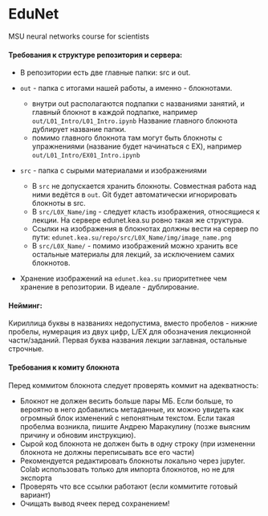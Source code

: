 # EduNet
MSU neural networks course for scientists

#### Требования к структуре репозитория и сервера:
* В репозитории есть две главные папки: src и out.
* `out` - папка с итогами нашей работы, а именно - блокнотами.
  * внутри out располагаются подпапки с названиями занятий, и главный блокнот в каждой подпапке,
например `out/L01_Intro/L01_Intro.ipynb` Название главного блокнота дублирует название папки.
  * помимо главного блокнота там могут быть блокноты с упражнениями (название будет начинаться с EX),
например `out/L01_Intro/EX01_Intro.ipynb`

* `src` - папка с сырыми материалами и изображениями
  * В `src` не допускается хранить блокноты. Совместная работа над ними ведётся в `out`. Git будет автоматически игнорировать блокноты в src.
  * В `src/L0X_Name/img` - следует класть изображения, относящиеся к лекции. На сервере edunet.kea.su ровно такая же структура.
  * Ссылки на изображения в блокнотах должны вести на сервер по пути: `edunet.kea.su/repo/src/L0X_Name/img/image_name.png`
  * В `src/L0X_Name/` - помимо изображений можно хранить все остальные материалы для лекций, за исключением самих блокнотов.
  
* Хранение изображений на `edunet.kea.su` приоритетнее чем хранение в репозитории. В идеале - дублирование.

#### Нейминг:
Кириллица буквы в названиях недопустима, вместо пробелов - нижние пробелы, нумерация из двух цифр, L/EX для обозначения лекционной части/заданий.
Первая буква названия лекции заглавная, остальные строчные.

#### Требования к комиту блокнота
Перед коммитом блокнота следует проверять коммит на адекватность:
* Блокнот не должен весить больше пары МБ. Если больше, то вероятно в него добавились метаданные, их можно увидеть как огромный блок изменений с непонятным текстом. Если такая пробелма возникла, пишите Андрею Маракулину (позже выясним причину и обновим инструкцию).
* Сырой код блокнота не должен быть в одну строку (при измененни блокнота не должны переписывать все его части)
* Рекомендуется редактировать блокноты локально через jupyter. Colab использовать только для импорта блокнотов, но не для экспорта
* Проверять что все ссылки работают (если коммитите готовый вариант)
* Очищать вывод ячеек перед сохранением!
